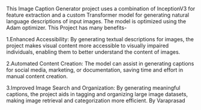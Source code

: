 
This Image Caption Generator project uses a combination of InceptionV3 for feature extraction and a custom Transformer model for generating natural language descriptions of input images. The model is optimized using the Adam optimizer.
This Project has many benefits-


1.Enhanced Accessibility:
By generating textual descriptions for images, the project makes visual content more accessible to visually impaired individuals, enabling them to better understand the content of images.

2.Automated Content Creation:
The model can assist in generating captions for social media, marketing, or documentation, saving time and effort in manual content creation.

3.Improved Image Search and Organization:
By generating meaningful captions, the project aids in tagging and organizing large image datasets, making image retrieval and categorization more efficient.
By Varaprasad
